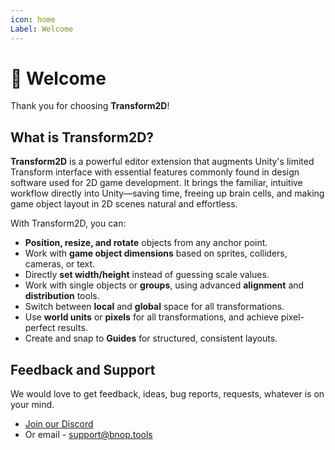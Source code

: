 ```yaml
---
icon: home
Label: Welcome
---
```


# 👋 Welcome 
Thank you for choosing **Transform2D**!

## What is Transform2D?
**Transform2D** is a powerful editor extension that augments Unity's limited Transform interface with essential features commonly found in design software used for 2D game development. It brings the familiar, intuitive workflow directly into Unity—saving time, freeing up brain cells, and making game object layout in 2D scenes natural and effortless.

With Transform2D, you can:

- **Position, resize, and rotate** objects from any anchor point.
- Work with **game object dimensions** based on sprites, colliders, cameras, or text.
- Directly **set width/height** instead of guessing scale values.
- Work with single objects or **groups**, using advanced **alignment** and **distribution** tools.
- Switch between **local** and **global** space for all transformations.
- Use **world units** or **pixels** for all transformations, and achieve pixel-perfect results.
- Create and snap to **Guides** for structured, consistent layouts.

## Feedback and Support

We would love to get feedback, ideas, bug reports, requests, whatever is on your mind. 

- [Join our Discord](https://discord.gg/TKvmCU9rxV)
- Or email - support@bnop.tools